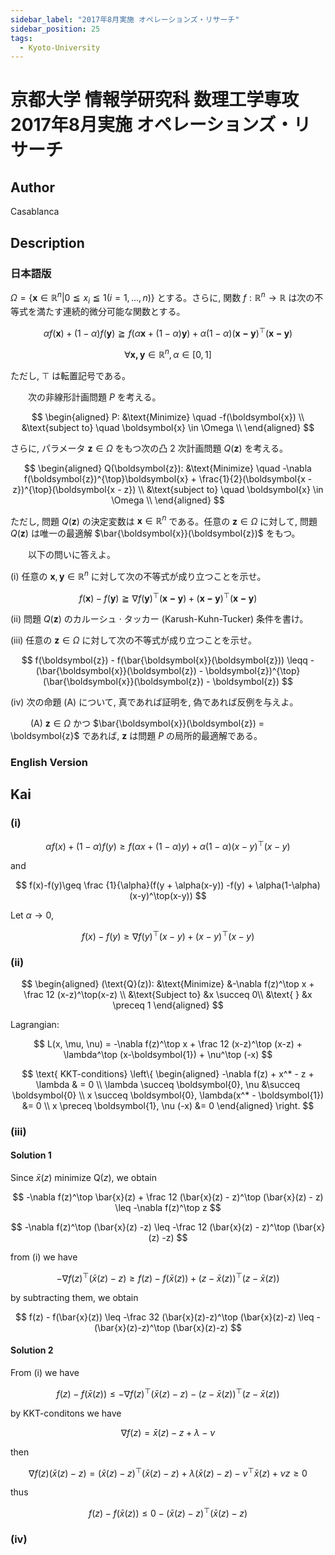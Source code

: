 ```yaml
---
sidebar_label: "2017年8月実施 オペレーションズ・リサーチ"
sidebar_position: 25
tags:
  - Kyoto-University
---
```

# 京都大学 情報学研究科 数理工学専攻 2017年8月実施 オペレーションズ・リサーチ

## **Author**
Casablanca

## **Description**
### 日本語版
$\Omega = \{\boldsymbol{x} \in \mathbb{R}^n| 0 \leqq x_i \leqq 1(i=1,\dots,n)\}$ とする。さらに, 関数 $f:\mathbb{R}^n \rightarrow \mathbb{R}$ は次の不等式を満たす連続的微分可能な関数とする。

$$
\alpha f(\boldsymbol{x}) + (1 - \alpha)f(\boldsymbol{y}) \geqq f(\alpha\boldsymbol{x} + (1 - \alpha)\boldsymbol{y}) + \alpha(1 - \alpha)(\boldsymbol{x - y})^{\top}(\boldsymbol{x - y})
$$

$$
\forall \boldsymbol{x,y} \in \mathbb{R}^n,\alpha \in [0,1]
$$

ただし, $\top$ は転置記号である。

&emsp;&emsp;次の非線形計画問題 $P$ を考える。

$$
\begin{aligned}
P: &\text{Minimize} \quad -f(\boldsymbol{x}) \\
&\text{subject to} \quad \boldsymbol{x} \in \Omega \\
\end{aligned}
$$

さらに, パラメータ $\boldsymbol{z} \in \Omega$ をもつ次の凸 $2$ 次計画問題 $Q(\boldsymbol{z})$ を考える。

$$
\begin{aligned}
Q(\boldsymbol{z}): &\text{Minimize} \quad -\nabla f(\boldsymbol{z})^{\top}\boldsymbol{x} + \frac{1}{2}(\boldsymbol{x - z})^{\top}(\boldsymbol{x - z}) \\
&\text{subject to} \quad \boldsymbol{x} \in \Omega \\
\end{aligned}
$$

ただし, 問題 $Q(\boldsymbol{z})$ の決定変数は $\boldsymbol{x} \in \mathbb{R}^n$ である。任意の $\boldsymbol{z} \in \Omega$ に対して, 問題 $Q(\boldsymbol{z})$ は唯一の最適解 $\bar{\boldsymbol{x}}(\boldsymbol{z})$ をもつ。

&emsp;&emsp;以下の問いに答えよ。

(i) 任意の $\boldsymbol{x}, \boldsymbol{y} \in \mathbb{R}^n$ に対して次の不等式が成り立つことを示せ。

$$
f(\boldsymbol{x}) - f(\boldsymbol{y}) \geqq \nabla f(\boldsymbol{y})^{\top}(\boldsymbol{x - y}) + (\boldsymbol{x - y})^{\top}(\boldsymbol{x - y})
$$

(ii) 問題 $Q(\boldsymbol{z})$ のカルーシュ $\cdot$ タッカー (Karush-Kuhn-Tucker) 条件を書け。

(iii) 任意の $\boldsymbol{z} \in \Omega$ に対して次の不等式が成り立つことを示せ。

$$
f(\boldsymbol{z}) - f(\bar{\boldsymbol{x}}(\boldsymbol{z})) \leqq -(\bar{\boldsymbol{x}}(\boldsymbol{z}) - \boldsymbol{z})^{\top}(\bar{\boldsymbol{x}}(\boldsymbol{z}) - \boldsymbol{z})
$$

(iv) 次の命題 (A) について, 真であれば証明を, 偽であれば反例を与えよ。

&emsp;&emsp; (A) $\boldsymbol{z} \in \Omega$ かつ $\bar{\boldsymbol{x}}(\boldsymbol{z}) = \boldsymbol{z}$ であれば, $\boldsymbol{z}$ は問題 $P$ の局所的最適解である。


### English Version

## **Kai**
### (i)

$$
\alpha f(x) + (1-\alpha)f(y) \geq f(\alpha x + (1-\alpha)y) + \alpha (1-\alpha)(x-y)^\top (x-y)
$$

and

$$
f(x)-f(y)\geq \frac {1}{\alpha}(f(y + \alpha(x-y)) -f(y) + \alpha(1-\alpha)(x-y)^\top(x-y))
$$

Let $\alpha \rightarrow 0$,

$$
f(x) - f(y) \geq \nabla f(y)^\top (x - y) + (x-y)^\top(x-y)
$$

### (ii)

$$
\begin{aligned}
(\text{Q}(z)): &\text{Minimize} &-\nabla f(z)^\top x + \frac 12 (x-z)^\top(x-z) \\
&\text{Subject to} &x \succeq 0\\
&\text{ } &x \preceq 1
\end{aligned}
$$

Lagrangian:

$$
L(x, \mu, \nu) = -\nabla f(z)^\top x + \frac 12 (x-z)^\top (x-z) + \lambda^\top (x-\boldsymbol{1}) + \nu^\top (-x)
$$

$$
\text{ KKT-conditions} \left\{
\begin{aligned}
-\nabla f(z) + x^* - z + \lambda & = 0 \\
\lambda   \succeq \boldsymbol{0}, \nu &\succeq \boldsymbol{0} \\
 x \succeq \boldsymbol{0}, \lambda(x^* - \boldsymbol{1}) &= 0 \\
 x \preceq \boldsymbol{1}, \nu (-x) &= 0
\end{aligned}
\right.
$$

### (iii)
#### Solution 1
Since $\bar{x}(z)$ minimize $\text{Q}(z)$, we obtain

$$
-\nabla f(z)^\top \bar{x}(z) + \frac 12 (\bar{x}(z) - z)^\top (\bar{x}(z) - z) \leq -\nabla f(z)^\top z
$$

$$
-\nabla f(z)^\top (\bar{x}(z) -z) \leq -\frac 12 (\bar{x}(z) - z)^\top (\bar{x}(z) -z)
$$

from (i) we have

$$
-\nabla f(z)^\top (\bar{x}(z) - z) \geq f(z) - f(\bar{x}(z)) + (z-\bar{x}(z))^\top (z-\bar{x}(z))
$$

by subtracting them, we obtain

$$
f(z) - f(\bar{x}(z)) \leq -\frac 32 (\bar{x}(z)-z)^\top (\bar{x}(z)-z) \leq - (\bar{x}(z)-z)^\top (\bar{x}(z)-z)
$$

#### Solution 2
From (i) we have

$$
f(z) - f(\bar{x}(z)) \leq -\nabla f(z)^\top (\bar{x}(z) - z)   - (z-\bar{x}(z))^\top (z-\bar{x}(z))$$

by KKT-conditons we have

$$
\nabla f(z) = \bar{x}(z) - z + \lambda - \nu
$$

then

$$
\nabla f(z)(\bar{x}(z) - z) = (\bar{x}(z) - z) ^\top (\bar{x}(z)-z) + \lambda (\bar{x}(z)-z) - \nu ^\top \bar{x}(z) + \nu z \geq 0
$$

thus

$$
f(z) - f(\bar{x}(z)) \leq 0 - (\bar{x}(z)-z)^\top(\bar{x}(z)-z)
$$

### (iv)
